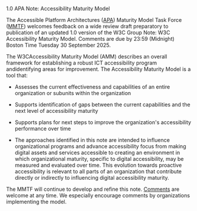 1.0 APA Note: Accessibility Maturity Model

The Accessible Platform Architectures
([APA](https://www.w3.org/groups/wg/apa/)) Maturity Model Task Force
([MMTF](https://www.w3.org/groups/tf/maturity/)) welcomes feedback on
a wide review draft preparatory to publication of an updated 1.0 version 
of the W3C Group Note: W3C Accessibility Maturity Model. Comments are 
due by 23:59 (Midnight) Boston Time Tuesday 30 September 2025.

The W3CAccessibility Maturity Model (AMM) describes an overall framework 
for establishing a robust ICT accessibility program andidentifying areas 
for improvement. The Accessibility Maturity Model is a tool that:

-   Assesses the current effectiveness and capabilities of an entire
    organization or subunits within the organization

-   Supports identification of gaps between the current capabilities and
    the next level of accessibility maturity

-   Supports plans for next steps to improve the organization\'s
    accessibility performance over time

-   The approaches identified in this note are intended to influence organizational programs and advance accessibility focus from making digital assets and services       accessible to creating an environment in which organizational maturity, specific to digital accessibility, may be measured and evaluated over time. This evolution     towards proactive accessibility is relevant to all parts of an organization that contribute directly or indirectly to influencing digital accessibility maturity.

The MMTF will continue to develop and refine this note.
[Comments](https://github.com/w3c/maturity-model/issues/new) are welcome
at any time. We especially encourage comments by organizations
implementing the model.
